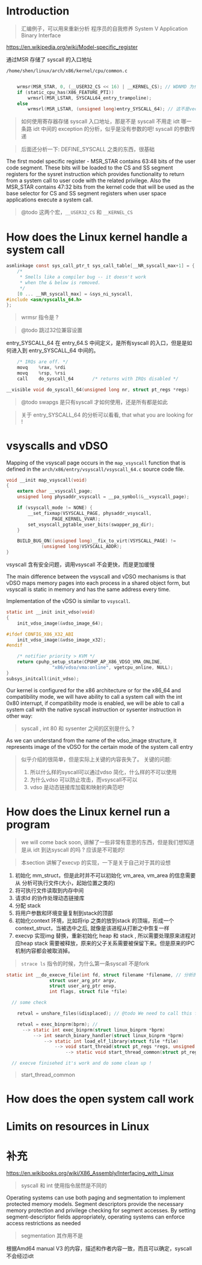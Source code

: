 # Introduction
> 汇编例子，可以用来重新分析 程序员的自我修养 System V Application Binary Interface 

https://en.wikipedia.org/wiki/Model-specific_register

通过MSR 存储了 syscall 的入口地址

`/home/shen/linux/arch/x86/kernel/cpu/common.c`
```c

	wrmsr(MSR_STAR, 0, (__USER32_CS << 16) | __KERNEL_CS); // WDNMD 为什么又有CS寄存器啊!
	if (static_cpu_has(X86_FEATURE_PTI))
		wrmsrl(MSR_LSTAR, SYSCALL64_entry_trampoline);
	else
		wrmsrl(MSR_LSTAR, (unsigned long)entry_SYSCALL_64); // 这不是vector table 的入口，是syscall 函数的入口
```
> 如何使用寄存器存储 syscall 入口地址，那是不是 syscall 不用走 idt 哪一条路
> idt 中间的 exception 的分析，似乎是没有参数的吧!
> syscall 的参数传递

> 后面还分析一下: DEFINE_SYSCALL 之类的东西，很基础

The first model specific register - MSR_STAR contains 63:48 bits of the user code segment. These bits will be loaded to the CS and SS segment registers for the sysret instruction which provides functionality to return from a system call to user code with the related privilege. Also the MSR_STAR contains 47:32 bits from the kernel code that will be used as the base selector for CS and SS segment registers when user space applications execute a system call.
> @todo  这两个宏，`__USER32_CS` 和 `__KERNEL_CS` 

# How does the Linux kernel handle a system call

```c
asmlinkage const sys_call_ptr_t sys_call_table[__NR_syscall_max+1] = {
	/*
	 * Smells like a compiler bug -- it doesn't work
	 * when the & below is removed.
	 */
	[0 ... __NR_syscall_max] = &sys_ni_syscall,
#include <asm/syscalls_64.h>
};
```

> wrmsr 指令是 ?

> @todo 跳过32位兼容设置


entry_SYSCALL_64 在 entry_64.S 中间定义，是所有syscall 的入口，但是是如何进入到 entry_SYSCALL_64 中间的。

```c
	/* IRQs are off. */
	movq	%rax, %rdi
	movq	%rsp, %rsi
	call	do_syscall_64		/* returns with IRQs disabled */

__visible void do_syscall_64(unsigned long nr, struct pt_regs *regs)
```

> @todo swapgs 是只有syscall 才如何使用，还是所有都是如此

> 关于 entry_SYSCALL_64 的分析可以看看, that what you are looking for !

# vsyscalls and vDSO
Mapping of the vsyscall page occurs in the `map_vsyscall` function that is defined in the `arch/x86/entry/vsyscall/vsyscall_64.c` source code file. 


```c
void __init map_vsyscall(void)
{
	extern char __vsyscall_page;
	unsigned long physaddr_vsyscall = __pa_symbol(&__vsyscall_page);

	if (vsyscall_mode != NONE) {
		__set_fixmap(VSYSCALL_PAGE, physaddr_vsyscall,
			     PAGE_KERNEL_VVAR);
		set_vsyscall_pgtable_user_bits(swapper_pg_dir);
	}

	BUILD_BUG_ON((unsigned long)__fix_to_virt(VSYSCALL_PAGE) !=
		     (unsigned long)VSYSCALL_ADDR);
}
```

vsyscall 含有安全问题，调用vsyscall 不会更快，而是更加缓慢

The main difference between the vsyscall and vDSO mechanisms is that vDSO maps memory pages into each process in a shared object form, but vsyscall is static in memory and has the same address every time.

Implementation of the vDSO is similar to `vsyscall`.


```c
static int __init init_vdso(void)
{
	init_vdso_image(&vdso_image_64);

#ifdef CONFIG_X86_X32_ABI
	init_vdso_image(&vdso_image_x32);
#endif

	/* notifier priority > KVM */
	return cpuhp_setup_state(CPUHP_AP_X86_VDSO_VMA_ONLINE,
				 "x86/vdso/vma:online", vgetcpu_online, NULL);
}
subsys_initcall(init_vdso);
```

Our kernel is configured for the x86 architecture or for the x86_64 and compatibility mode, we will have ability to call a system call with the int 0x80 interrupt, if compatibility mode is enabled, we will be able to call a system call with the native syscall instruction or sysenter instruction in other way:
> syscall , int 80 和 sysenter 之间的区别是什么 ?

As we can understand from the name of the vdso_image structure, it represents image of the vDSO for the certain mode of the system call entry

> 似乎介绍的很简单，但是实际上关键的内容丧失了。
> 关键的问题:
> 1. 所以什么样的syscall可以通过vdso 简化，什么样的不可以使用
> 2. 为什么vdso 可以防止攻击，而vsyscall不可以
> 3. vdso 是动态链接库加载和映射的典范吧!

# How does the Linux kernel run a program
> we will come back soon, 讲解了一些非常有意思的东西，但是我们想知道 是从 idt 到达syscall 的吗 ? 应该是不可能的!

> 本section 讲解了execvp 的实现，一下是关于自己对于其的设想


1. 初始化 mm_struct，但是此时并不可以初始化 vm_area, vm_area 的信息需要从 分析可执行文件(大小，起始位置之类的)
0. 将可执行文件读取到内存中间
1. 请求ld 的协作处理动态链接库
2. 分配 stack
3. 将用户参数和环境变量复制到stack的顶部
4. 初始化context 环境，比如将rip 之类的放到stack 的顶端，形成一个 context_struct，当被选中之后, 就像是该进程从打断之中恢复一样
6. execvp 实现img 替换，重新初始化 heap 和 stack , 所以需要处理原来进程对应heap stack 需要被释放，原来的父子关系需要被保留下来。但是原来的IPC机制内容都会被取消掉。

> `strace ls` 指令的时候，为什么第一条syscall 不是fork


```c
static int __do_execve_file(int fd, struct filename *filename, // 分析的源头
			    struct user_arg_ptr argv,
			    struct user_arg_ptr envp,
			    int flags, struct file *file)

  // some check

	retval = unshare_files(&displaced); // @todo We need to call this function to eliminate potential leak of the execve'd binary's file descriptor.

	retval = exec_binprm(bprm); // 
      --> static int exec_binprm(struct linux_binprm *bprm)
          --> int search_binary_handler(struct linux_binprm *bprm)
              --> static int load_elf_library(struct file *file)
                  --> void start_thread(struct pt_regs *regs, unsigned long new_ip, unsigned long new_sp)
                      --> static void start_thread_common(struct pt_regs *regs, unsigned long new_ip, unsigned long new_sp, unsigned int _cs, unsigned int _ss, unsigned int _ds)

  // execve finisehed it's work and do some clean up !
```

> start_thread_common 






# How does the open system call work

# Limits on resources in Linux



# 补充
https://en.wikibooks.org/wiki/X86_Assembly/Interfacing_with_Linux
> syscall 和 int 使用指令居然是不同的



Operating systems can use both paging and segmentation to implement protected memory models. 
Segment descriptors provide the necessary memory protection and privilege checking for segment 
accesses. By setting segment-descriptor fields appropriately, operating systems can enforce access 
restrictions as needed
> segmentation 其作用不是 

根据Amd64 manual V3 的内容，描述和作者内容一致，而且可以确定，syscall 不会经过idt


